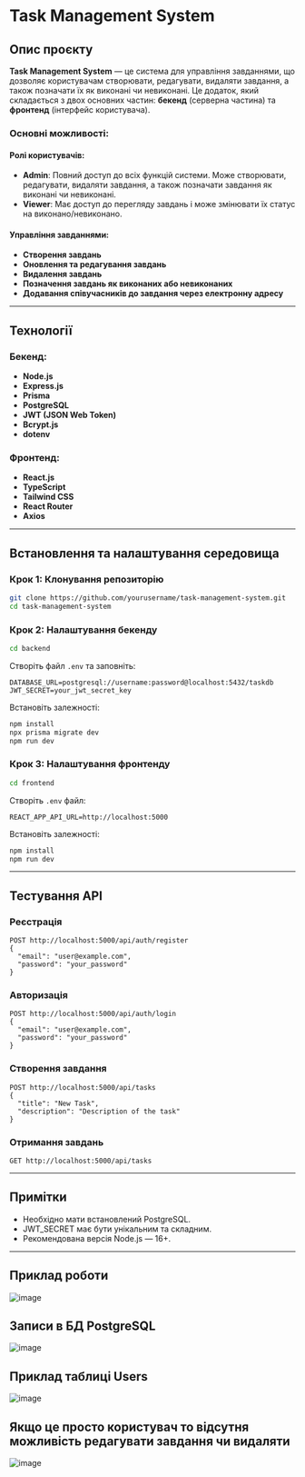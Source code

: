 # Task Management System

## Опис проєкту
**Task Management System** — це система для управління завданнями, що дозволяє користувачам створювати, редагувати, видаляти завдання, а також позначати їх як виконані чи невиконані. Це додаток, який складається з двох основних частин: **бекенд** (серверна частина) та **фронтенд** (інтерфейс користувача).

### Основні можливості:
#### Ролі користувачів:
- **Admin**: Повний доступ до всіх функцій системи. Може створювати, редагувати, видаляти завдання, а також позначати завдання як виконані чи невиконані.
- **Viewer**: Має доступ до перегляду завдань і може змінювати їх статус на виконано/невиконано.

#### Управління завданнями:
- **Створення завдань**
- **Оновлення та редагування завдань**
- **Видалення завдань**
- **Позначення завдань як виконаних або невиконаних**
- **Додавання співучасників до завдання через електронну адресу**

--- 


## Технології

### Бекенд:
- **Node.js**
- **Express.js**
- **Prisma**
- **PostgreSQL**
- **JWT (JSON Web Token)**
- **Bcrypt.js**
- **dotenv**

### Фронтенд:
- **React.js**
- **TypeScript**
- **Tailwind CSS**
- **React Router**
- **Axios**

---

## Встановлення та налаштування середовища

### Крок 1: Клонування репозиторію

```bash
git clone https://github.com/yourusername/task-management-system.git
cd task-management-system
```

### Крок 2: Налаштування бекенду

```bash
cd backend
```

Створіть файл `.env` та заповніть:

```env
DATABASE_URL=postgresql://username:password@localhost:5432/taskdb
JWT_SECRET=your_jwt_secret_key
```

Встановіть залежності:

```bash
npm install
npx prisma migrate dev
npm run dev
```

### Крок 3: Налаштування фронтенду

```bash
cd frontend
```

Створіть `.env` файл:

```env
REACT_APP_API_URL=http://localhost:5000
```

Встановіть залежності:

```bash
npm install
npm run dev
```

---

## Тестування API

### Реєстрація

```http
POST http://localhost:5000/api/auth/register
{
  "email": "user@example.com",
  "password": "your_password"
}
```

### Авторизація

```http
POST http://localhost:5000/api/auth/login
{
  "email": "user@example.com",
  "password": "your_password"
}
```

### Створення завдання

```http
POST http://localhost:5000/api/tasks
{
  "title": "New Task",
  "description": "Description of the task"
}
```

### Отримання завдань

```http
GET http://localhost:5000/api/tasks
```

---



## Примітки

- Необхідно мати встановлений PostgreSQL.
- JWT_SECRET має бути унікальним та складним.
- Рекомендована версія Node.js — 16+.

---

## Приклад роботи 
![image](https://github.com/user-attachments/assets/7395634e-b89d-4e6f-84c6-70cb4ce8ebc7)
## Записи в БД PostgreSQL
![image](https://github.com/user-attachments/assets/ea9e1cea-8360-44d0-95cc-d0446e10cdf5)
## Приклад таблиці Users 
![image](https://github.com/user-attachments/assets/2f94210a-35fd-471b-8295-f2e31f2ab98f)
## Якщо це просто користувач то відсутня можливість редагувати завдання чи видаляти 
![image](https://github.com/user-attachments/assets/fefd1dbc-2726-49fa-b125-a08825b72402)


